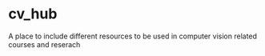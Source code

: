 # cv_hub
A place to include different resources to be used in computer vision related courses and reserach
